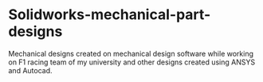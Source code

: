 # Solidworks-mechanical-part-designs
Mechanical designs created on mechanical design software while working on F1 racing team of my university and other designs created using ANSYS and Autocad.
